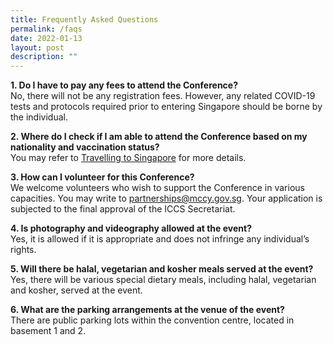 ```yaml
---
title: Frequently Asked Questions
permalink: /faqs
date: 2022-01-13
layout: post
description: ""
---
```


**1.	Do I have to pay any fees to attend the Conference?**  
No, there will not be any registration fees. However, any related COVID-19 tests and protocols required prior to entering Singapore should be borne by the individual.  


**2.	Where do I check if I am able to attend the Conference based on my nationality and vaccination status?**  
You may refer to [Travelling to Singapore](https://safetravel.ica.gov.sg/stpl/vaccination-requirements) for more details. 


**3.	How can I volunteer for this Conference?**  
We welcome volunteers who wish to support the Conference in various capacities. You may write to [partnerships@mccy.gov.sg](mailto:partnerships@mccy.gov.sg). Your application is subjected to the final approval of the ICCS Secretariat.


**4.	Is photography and videography allowed at the event?**  
Yes, it is allowed if it is appropriate and does not infringe any individual’s rights.


**5.	Will there be halal, vegetarian and kosher meals served at the event?**  
Yes, there will be various special dietary meals, including halal, vegetarian and kosher, served at the event.

**6. What are the parking arrangements at the venue of the event?**  
There are public parking lots within the convention centre, located in basement 1 and 2.